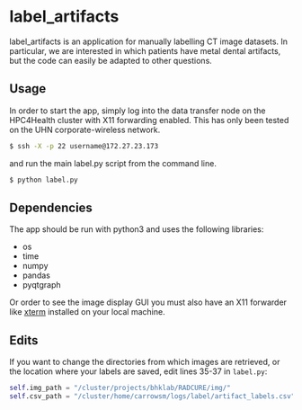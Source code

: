 # label_artifacts
label_artifacts is an application for manually labelling CT image datasets. In particular, we are interested in which patients have metal dental artifacts, but the code can easily be adapted to other questions.

## Usage
In order to start the app, simply log into the data transfer node on the HPC4Health cluster with X11 forwarding enabled. This has only been tested on the UHN corporate-wireless network.
```bash
$ ssh -X -p 22 username@172.27.23.173 
```
and run the main label.py script from the command line.
```bash
$ python label.py
```
## Dependencies
The app should be run with python3 and uses the following libraries:
* os
* time
* numpy
* pandas
* pyqtgraph

Or order to see the image display GUI you must also have an X11 forwarder like [xterm](http://xquartz.macosforge.org/landing/) installed on your local machine.

## Edits
If you want to change the directories from which images are retrieved, or the location where your labels are saved, edit lines 35-37 in `label.py`:
```python
self.img_path = "/cluster/projects/bhklab/RADCURE/img/"                  # Path to image directory (edit this here)
self.csv_path = "/cluster/home/carrowsm/logs/label/artifact_labels.csv"  # File containing the labels of the images
```
